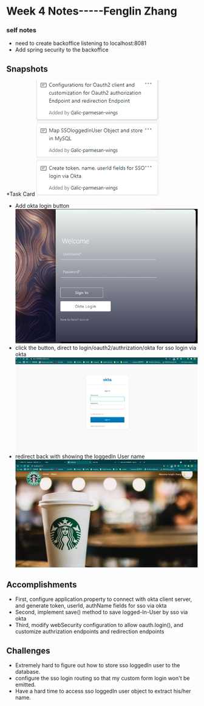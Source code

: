 # Week 4 Notes-----Fenglin Zhang

### self notes
* need to create backoffice listening to localhost:8081
* Add spring security to the backoffice

## Snapshots
*Task Card
![pic6](images/Task_card4.png)
* Add okta login button
![pic7](images/okta_login.png)
* click the button, direct to login/oauth2/authrization/okta for sso login via okta
![pic8](images/okta_authrization_page.png)
* redirect back with showing the loggedIn User name
![pic8](images/redirect_back.png)

## Accomplishments 
* First, configure application.property to connect with okta client server, and generate token, userId, authName fields for sso via okta
* Second, implement save() method to save logged-In-User by sso via okta
* Third, modify webSecurity configuration to allow oauth.login(), and customize authrization endpoints and redirection endpoints 
  
## Challenges

* Extremely hard to figure out how to store sso loggedIn user to the database.
* configure the sso login routing so that my custom form login won't be emitted.
* Have a hard time to access sso loggedIn user object to extract his/her name.
